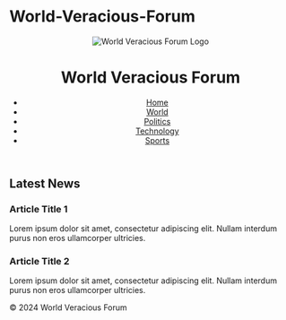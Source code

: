 # World-Veracious-Forum
<!DOCTYPE html>
<html lang="en">
<head>
    <meta charset="UTF-8">
    <meta name="viewport" content="width=device-width, initial-scale=1.0">
    <title>World Veracious Forum</title>
    <link rel="stylesheet" href="styles.css">
</head>
<body>
    <header>
        <div class="logo">
            <img src="635BAB34-0C66-42AD-B7D4-0AA5A48CDEA7.png" alt="World Veracious Forum Logo">
        </div>
        <h1>World Veracious Forum</h1>
        <nav>
            <ul>
                <li><a href="#home">Home</a></li>
                <li><a href="#world">World</a></li>
                <li><a href="#politics">Politics</a></li>
                <li><a href="#technology">Technology</a></li>
                <li><a href="#sports">Sports</a></li>
            </ul>
        </nav>
    </header>
    <main>
        <section id="home">
            <h2>Latest News</h2>
            <article>
                <h3>Article Title 1</h3>
                <p>Lorem ipsum dolor sit amet, consectetur adipiscing elit. Nullam interdum purus non eros ullamcorper ultricies.</p>
            </article>
            <article>
                <h3>Article Title 2</h3>
                <p>Lorem ipsum dolor sit amet, consectetur adipiscing elit. Nullam interdum purus non eros ullamcorper ultricies.</p>
            </article>
            <!-- Add more articles as needed -->
        </section>
    </main>
    <footer>
        <p>&copy; 2024 World Veracious Forum</p>
    </footer>

  
   
